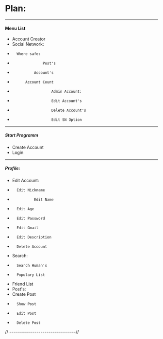 #	Plan:
---
#### Menu List
- Account Creator
- Social Network:
- 		Where safe:
- 					Post's
- 				Account's
- 			Account Count
- 						Admin Account:
- 						Edit Account's
- 						Delete Account's
- 						Edit SN Option
---
##### Start Programm
- Create Account
- 	Login
---
##### Profile:
- Edit Account:
- 		Edit Nickname
- 				Edit Name
- 		Edit Age
- 		Edit Password
- 		Edit Gmail
- 		Edit Description
- 		Delete Account
- Search:
- 		Search Human's
- 		Populary List
- 	Friend List
- 	Post's:
- 	Create Post
-		Show Post
-		Edit Post
-		Delete Post
// ----------------------------------//
